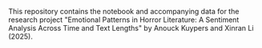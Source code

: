 This repository contains the notebook and accompanying data for the research project "Emotional Patterns in Horror Literature: A Sentiment Analysis Across Time and Text Lengths" by Anouck Kuypers and Xinran Li (2025).

